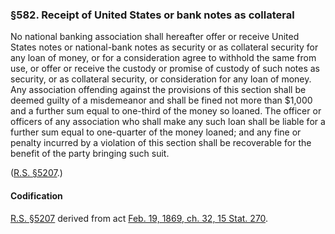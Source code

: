 ### §582. Receipt of United States or bank notes as collateral ###

No national banking association shall hereafter offer or receive United States notes or national-bank notes as security or as collateral security for any loan of money, or for a consideration agree to withhold the same from use, or offer or receive the custody or promise of custody of such notes as security, or as collateral security, or consideration for any loan of money. Any association offending against the provisions of this section shall be deemed guilty of a misdemeanor and shall be fined not more than $1,000 and a further sum equal to one-third of the money so loaned. The officer or officers of any association who shall make any such loan shall be liable for a further sum equal to one-quarter of the money loaned; and any fine or penalty incurred by a violation of this section shall be recoverable for the benefit of the party bringing such suit.

([R.S. §5207](/statviewer.htm?volume=rs&page=1007).)

#### Codification ####

[R.S. §5207](/statviewer.htm?volume=rs&page=1007) derived from act [Feb. 19, 1869, ch. 32, 15 Stat. 270](/statviewer.htm?volume=15&page=270).